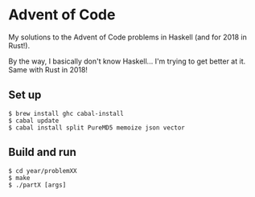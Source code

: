 # Advent of Code

My solutions to the Advent of Code problems in Haskell (and for 2018 in Rust!).

By the way, I basically don't know Haskell... I'm trying to get better at it.
Same with Rust in 2018!

## Set up

```
$ brew install ghc cabal-install
$ cabal update
$ cabal install split PureMD5 memoize json vector
```

## Build and run

```
$ cd year/problemXX
$ make
$ ./partX [args]
```
